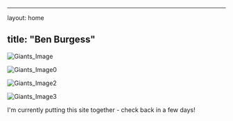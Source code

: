 
---
layout: home

title: "Ben Burgess"
---

![Giants_Image](https://benjburgess.github.io/home_image.jpg)

![Giants_Image0](https://benjburgess.github.io/home_image0.jpg)

![Giants_Image2](https://benjburgess.github.io/home_image2.jpg)

![Giants_Image3](https://benjburgess.github.io/home_image3.jpg)

I'm currently putting this site together - check back in a few days!


